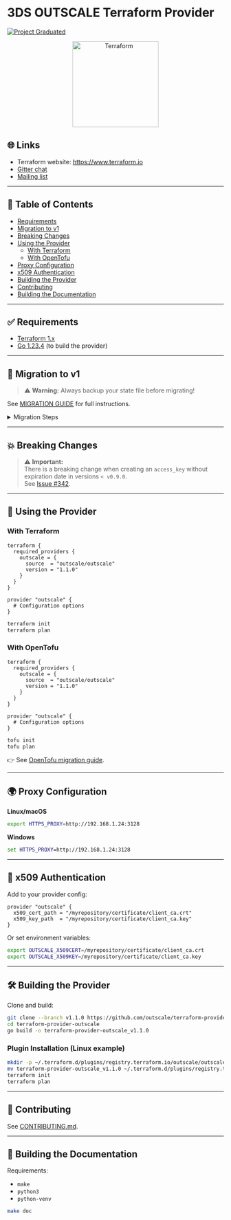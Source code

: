 # 3DS OUTSCALE Terraform Provider

[![Project Graduated](https://docs.outscale.com/fr/userguide/_images/Project-Graduated-green.svg)](https://docs.outscale.com/en/userguide/Open-Source-Projects.html)

<p align="center">
  <img alt="Terraform" src="https://www.datocms-assets.com/2885/1731373310-terraform_white.svg" width="200px">
</p>

## 🌐 Links
- Terraform website: https://www.terraform.io
- [Gitter chat](https://gitter.im/hashicorp-terraform/Lobby)
- [Mailing list](http://groups.google.com/group/terraform-tool)

---

## 📄 Table of Contents
- [Requirements](#requirements)
- [Migration to v1](#migration-to-v1)
- [Breaking Changes](#breaking-changes)
- [Using the Provider](#using-the-provider)
  - [With Terraform](#with-terraform)
  - [With OpenTofu](#with-opentofu)
- [Proxy Configuration](#proxy-configuration)
- [x509 Authentication](#x509-authentication)
- [Building the Provider](#building-the-provider)
- [Contributing](#contributing)
- [Building the Documentation](#building-the-documentation)

---

## ✅ Requirements
- [Terraform 1.x](https://www.terraform.io/downloads.html)
- [Go 1.23.4](https://golang.org/doc/install) (to build the provider)

---

## 🚀 Migration to v1

> ⚠️ **Warning:** Always backup your state file before migrating!

See [MIGRATION GUIDE](./MIGRATION.md) for full instructions.

<details>
<summary>Migration Steps</summary>

### Step 1: Upgrade provider version
```hcl
terraform {
  required_providers {
    outscale = {
      source  = "outscale/outscale"
      version = "1.1.0"
    }
  }
}

provider "outscale" {
  # Configuration
}
```
```sh
terraform init -upgrade
```

### Step 2: Clean up state & configuration

**Linux**
```sh
sed -i 's/outscale_volumes_link/outscale_volume_link/g' terraform.tfstate
# + Other sed commands
```

**macOS**
```sh
sed -i='' 's/outscale_volumes_link/outscale_volume_link/g' terraform.tfstate
# + Other sed commands
```

### Step 3: Refresh
```sh
terraform refresh
```
</details>

---

## 💥 Breaking Changes

> ⚠️ **Important:**  
There is a breaking change when creating an `access_key` without expiration date in versions `< v0.9.0`.  
See [Issue #342](https://github.com/outscale/terraform-provider-outscale/issues/342).

---

## 🚀 Using the Provider

### With Terraform

```hcl
terraform {
  required_providers {
    outscale = {
      source  = "outscale/outscale"
      version = "1.1.0"
    }
  }
}

provider "outscale" {
  # Configuration options
}
```
```sh
terraform init
terraform plan
```

### With OpenTofu
```hcl
terraform {
  required_providers {
    outscale = {
      source  = "outscale/outscale"
      version = "1.1.0"
    }
  }
}

provider "outscale" {
  # Configuration options
}
```
```sh
tofu init
tofu plan
```

👉 See [OpenTofu migration guide](https://opentofu.org/docs/intro/migration/).

---

## 🌍 Proxy Configuration

**Linux/macOS**
```sh
export HTTPS_PROXY=http://192.168.1.24:3128
```

**Windows**
```cmd
set HTTPS_PROXY=http://192.168.1.24:3128
```

---

## 🔐 x509 Authentication

Add to your provider config:
```hcl
provider "outscale" {
  x509_cert_path = "/myrepository/certificate/client_ca.crt"
  x509_key_path  = "/myrepository/certificate/client_ca.key"
}
```
Or set environment variables:
```sh
export OUTSCALE_X509CERT=/myrepository/certificate/client_ca.crt
export OUTSCALE_X509KEY=/myrepository/certificate/client_ca.key
```

---

## 🛠 Building the Provider

Clone and build:
```sh
git clone --branch v1.1.0 https://github.com/outscale/terraform-provider-outscale
cd terraform-provider-outscale
go build -o terraform-provider-outscale_v1.1.0
```

### Plugin Installation (Linux example)

```sh
mkdir -p ~/.terraform.d/plugins/registry.terraform.io/outscale/outscale/1.1.0/linux_amd64
mv terraform-provider-outscale_v1.1.0 ~/.terraform.d/plugins/registry.terraform.io/outscale/outscale/1.1.0/linux_amd64
terraform init
terraform plan
```

---

## 🤝 Contributing

See [CONTRIBUTING.md](./CONTRIBUTING.md).

---

## 📝 Building the Documentation

Requirements:
- `make`
- `python3`
- `python-venv`

```sh
make doc
```